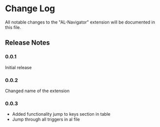 # Change Log

All notable changes to the "AL-Navigator" extension will be documented in this file.

## Release Notes

### 0.0.1

Initial release

### 0.0.2

Changed name of the extension

### 0.0.3
- Added functionality jump to keys section in table
- Jump through all triggers in al file